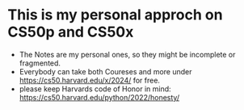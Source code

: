 # This is my personal approch on CS50p and CS50x
* The Notes are my personal ones, so they might be incomplete or fragmented.
* Everybody can take both Coureses and more under https://cs50.harvard.edu/x/2024/ for free.
* please keep Harvards code of Honor in mind: https://cs50.harvard.edu/python/2022/honesty/

